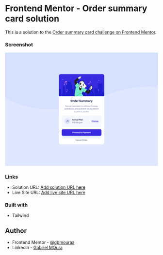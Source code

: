 # Frontend Mentor - Order summary card solution

This is a solution to the [Order summary card challenge on Frontend Mentor](https://www.frontendmentor.io/challenges/order-summary-component-QlPmajDUj).

### Screenshot

![](./src/images/screenshot.png)

### Links

- Solution URL: [Add solution URL here](https://your-solution-url.com)
- Live Site URL: [Add live site URL here](https://your-live-site-url.com)

### Built with

- Tailwind

## Author

- Frontend Mentor - [@gbmouraa](https://www.frontendmentor.io/profile/gbmouraa)
- Linkedin - [Gabriel MOura](https://www.linkedin.com/in/gabriel-moura-b63382161/)

